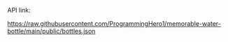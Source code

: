 API link:

https://raw.githubusercontent.com/ProgrammingHero1/memorable-water-bottle/main/public/bottles.json